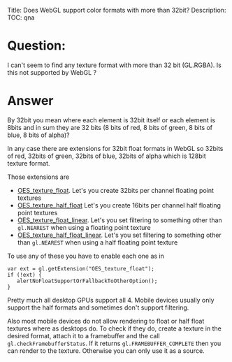 Title: Does WebGL support color formats with more than 32bit?
Description:
TOC: qna

# Question:

I can't seem to find any texture format with more than 32 bit (GL.RGBA). Is this not supported by WebGL ? 

# Answer

By 32bit you mean where each element is 32bit itself or each element is 8bits and in sum they are 32 bits (8 bits of red, 8 bits of green, 8 bits of blue, 8 bits of alpha)?

In any case there are extensions for 32bit float formats in WebGL so 32bits of red, 32bits of green, 32bits of blue, 32bits of alpha which is 128bit texture format.

Those extensions are

*   [OES_texture_float](https://www.khronos.org/registry/webgl/extensions/OES_texture_float/). Let's you create 32bits per channel floating point textures
*   [OES_texture_half_float](https://www.khronos.org/registry/webgl/extensions/OES_texture_half_float/) Let's you create 16bits per channel half floating point textures
*   [OES_texture_float_linear](https://www.khronos.org/registry/webgl/extensions/OES_texture_float_linear/). Let's you set filtering to something other than `gl.NEAREST` when using a floating point texture
*   [OES_texture_half_float_linear](https://www.khronos.org/registry/webgl/extensions/OES_texture_half_float_linear/). Let's you set filtering to something other than `gl.NEAREST` when using a half floating point texture

To use any of these you have to enable each one as in

    var ext = gl.getExtension("OES_texture_float");
    if (!ext) {
       alertNoFloatSupportOrFallbackToOtherOption();
    }

Pretty much all desktop GPUs support all 4. Mobile devices usually only support the half formats and sometimes don't support filtering.

Also most mobile devices do not allow rendering to float or half float textures where as desktops do. To check if they do, create a texture in the desired format, attach it to a framebuffer and the call `gl.checkFramebufferStatus`. If it returns `gl.FRAMEBUFFER_COMPLETE` then you can render to the texture. Otherwise you can only use it as a source.
